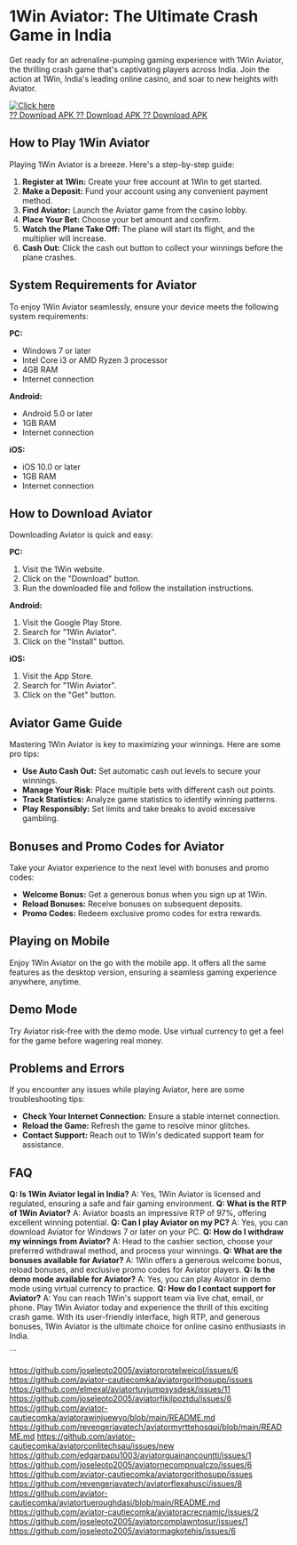 # 1Win Aviator: The Ultimate Crash Game in India

Get ready for an adrenaline-pumping gaming experience with 1Win Aviator,
the thrilling crash game that\'s captivating players across India. Join
the action at 1Win, India\'s leading online casino, and soar to new
heights with Aviator.

[![Click
here](https://readscoops.com/wp-content/uploads/2023/03/Readscoop-aviator-1-1.jpg)](https://traff.sbs/deff)\
[?? Download APK ?? Download APK ?? Download
APK](https://traff.sbs/deff)

## How to Play 1Win Aviator

Playing 1Win Aviator is a breeze. Here\'s a step-by-step guide:

1.  **Register at 1Win:** Create your free account at 1Win to get
    started.
2.  **Make a Deposit:** Fund your account using any convenient payment
    method.
3.  **Find Aviator:** Launch the Aviator game from the casino lobby.
4.  **Place Your Bet:** Choose your bet amount and confirm.
5.  **Watch the Plane Take Off:** The plane will start its flight, and
    the multiplier will increase.
6.  **Cash Out:** Click the cash out button to collect your winnings
    before the plane crashes.

## System Requirements for Aviator

To enjoy 1Win Aviator seamlessly, ensure your device meets the following
system requirements:

**PC:**

-   Windows 7 or later
-   Intel Core i3 or AMD Ryzen 3 processor
-   4GB RAM
-   Internet connection

**Android:**

-   Android 5.0 or later
-   1GB RAM
-   Internet connection

**iOS:**

-   iOS 10.0 or later
-   1GB RAM
-   Internet connection

## How to Download Aviator

Downloading Aviator is quick and easy:

**PC:**

1.  Visit the 1Win website.
2.  Click on the "Download" button.
3.  Run the downloaded file and follow the installation instructions.

**Android:**

1.  Visit the Google Play Store.
2.  Search for "1Win Aviator".
3.  Click on the "Install" button.

**iOS:**

1.  Visit the App Store.
2.  Search for "1Win Aviator".
3.  Click on the "Get" button.

## Aviator Game Guide

Mastering 1Win Aviator is key to maximizing your winnings. Here are some
pro tips:

-   **Use Auto Cash Out:** Set automatic cash out levels to secure your
    winnings.
-   **Manage Your Risk:** Place multiple bets with different cash out
    points.
-   **Track Statistics:** Analyze game statistics to identify winning
    patterns.
-   **Play Responsibly:** Set limits and take breaks to avoid excessive
    gambling.

## Bonuses and Promo Codes for Aviator

Take your Aviator experience to the next level with bonuses and promo
codes:

-   **Welcome Bonus:** Get a generous bonus when you sign up at 1Win.
-   **Reload Bonuses:** Receive bonuses on subsequent deposits.
-   **Promo Codes:** Redeem exclusive promo codes for extra rewards.

## Playing on Mobile

Enjoy 1Win Aviator on the go with the mobile app. It offers all the same
features as the desktop version, ensuring a seamless gaming experience
anywhere, anytime.

## Demo Mode

Try Aviator risk-free with the demo mode. Use virtual currency to get a
feel for the game before wagering real money.

## Problems and Errors

If you encounter any issues while playing Aviator, here are some
troubleshooting tips:

-   **Check Your Internet Connection:** Ensure a stable internet
    connection.
-   **Reload the Game:** Refresh the game to resolve minor glitches.
-   **Contact Support:** Reach out to 1Win\'s dedicated support team for
    assistance.

## FAQ

**Q: Is 1Win Aviator legal in India?** A: Yes, 1Win Aviator is licensed
and regulated, ensuring a safe and fair gaming environment. **Q: What is
the RTP of 1Win Aviator?** A: Aviator boasts an impressive RTP of 97%,
offering excellent winning potential. **Q: Can I play Aviator on my
PC?** A: Yes, you can download Aviator for Windows 7 or later on your
PC. **Q: How do I withdraw my winnings from Aviator?** A: Head to the
cashier section, choose your preferred withdrawal method, and process
your winnings. **Q: What are the bonuses available for Aviator?** A:
1Win offers a generous welcome bonus, reload bonuses, and exclusive
promo codes for Aviator players. **Q: Is the demo mode available for
Aviator?** A: Yes, you can play Aviator in demo mode using virtual
currency to practice. **Q: How do I contact support for Aviator?** A:
You can reach 1Win\'s support team via live chat, email, or phone. Play
1Win Aviator today and experience the thrill of this exciting crash
game. With its user-friendly interface, high RTP, and generous bonuses,
1Win Aviator is the ultimate choice for online casino enthusiasts in
India.

\`\`\`

https://github.com/joseleoto2005/aviatorprotelweicol/issues/6
https://github.com/aviator-cautiecomka/aviatorgorithosupp/issues
https://github.com/elmexal/aviatortuyjumpsysdesk/issues/11
https://github.com/joseleoto2005/aviatorfikilpoztdu/issues/6
https://github.com/aviator-cautiecomka/aviatorawinjuewyo/blob/main/README.md
https://github.com/revengerjavatech/aviatormyrttehosqui/blob/main/README.md
https://github.com/aviator-cautiecomka/aviatorconlitechsau/issues/new
https://github.com/edgarpapu1003/aviatorguainancountti/issues/1
https://github.com/joseleoto2005/aviatornecompnualczo/issues/6
https://github.com/aviator-cautiecomka/aviatorgorithosupp/issues
https://github.com/revengerjavatech/aviatorflexahusci/issues/8
https://github.com/aviator-cautiecomka/aviatortueroughdasi/blob/main/README.md
https://github.com/aviator-cautiecomka/aviatoracrecnamic/issues/2
https://github.com/joseleoto2005/aviatorcomplawntosur/issues/1
https://github.com/joseleoto2005/aviatormagkotehis/issues/6
